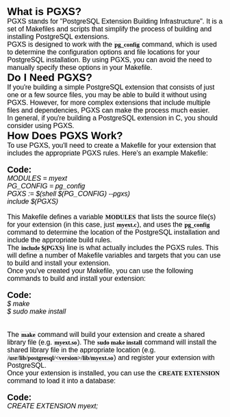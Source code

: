 <p style="margin: 0cm;font-size: medium;font-family: Calibri, sans-serif;color: rgb(0, 0, 0);font-style: normal;font-weight: 400;text-align: start;text-indent: 0px;text-decoration: none;"><strong><span style="font-size:24px;">What is PGXS?</span></strong></p>
<p style="margin: 0cm;font-size: medium;font-family: Calibri, sans-serif;color: rgb(0, 0, 0);font-style: normal;font-weight: 400;text-align: start;text-indent: 0px;text-decoration: none;">PGXS stands for &quot;PostgreSQL Extension Building Infrastructure&quot;. It is a set of Makefiles and scripts that simplify the process of building and installing PostgreSQL extensions.</p>
<p style="margin: 0cm;font-size: medium;font-family: Calibri, sans-serif;color: rgb(0, 0, 0);font-style: normal;font-weight: 400;text-align: start;text-indent: 0px;text-decoration: none;">PGXS is designed to work with the <strong><span style="font-size:14px;font-family: Monaco;border: 1pt solid rgb(217, 217, 227);padding: 0cm;">pg_config</span></strong> command, which is used to determine the configuration options and file locations for your PostgreSQL installation. By using PGXS, you can avoid the need to manually specify these options in your Makefile.</p>
<p style="margin: 0cm;font-size: medium;font-family: Calibri, sans-serif;color: rgb(0, 0, 0);font-style: normal;font-weight: 400;text-align: start;text-indent: 0px;text-decoration: none;"><strong><span style="font-size:24px;">Do I Need PGXS?</span></strong></p>
<p style="margin: 0cm;font-size: medium;font-family: Calibri, sans-serif;color: rgb(0, 0, 0);font-style: normal;font-weight: 400;text-align: start;text-indent: 0px;text-decoration: none;">If you&apos;re building a simple PostgreSQL extension that consists of just one or a few source files, you may be able to build it without using PGXS. However, for more complex extensions that include multiple files and dependencies, PGXS can make the process much easier. </p>
<p style="margin: 0cm;font-size: medium;font-family: Calibri, sans-serif;color: rgb(0, 0, 0);font-style: normal;font-weight: 400;text-align: start;text-indent: 0px;text-decoration: none;">In general, if you&apos;re building a PostgreSQL extension in C, you should consider using PGXS.</p>
<p style="margin: 0cm;font-size: medium;font-family: Calibri, sans-serif;color: rgb(0, 0, 0);font-style: normal;font-weight: 400;text-align: start;text-indent: 0px;text-decoration: none;"><strong><span style="font-size:24px;">How Does PGXS Work?</span></strong></p>
<p style="margin: 0cm;font-size: medium;font-family: Calibri, sans-serif;color: rgb(0, 0, 0);font-style: normal;font-weight: 400;text-align: start;text-indent: 0px;text-decoration: none;">To use PGXS, you&apos;ll need to create a Makefile for your extension that includes the appropriate PGXS rules. Here&apos;s an example Makefile:</p>
<p style="margin: 0cm;font-size: medium;font-family: Calibri, sans-serif;color: rgb(0, 0, 0);font-style: normal;font-weight: 400;text-align: start;text-indent: 0px;text-decoration: none;"><br></p>
<p style="margin: 0cm;font-size: medium;font-family: Calibri, sans-serif;color: rgb(0, 0, 0);font-style: normal;font-weight: 400;text-align: start;text-indent: 0px;text-decoration: none;"><strong><span style="font-size: 20px;">Code:&nbsp;</span></strong></p>
<p style="margin: 0cm;font-size: medium;font-family: Calibri, sans-serif;color: rgb(0, 0, 0);font-style: normal;font-weight: 400;text-align: start;text-indent: 0px;text-decoration: none;"><em>MODULES = myext</em></p>
<p style="margin: 0cm;font-size: medium;font-family: Calibri, sans-serif;color: rgb(0, 0, 0);font-style: normal;font-weight: 400;text-align: start;text-indent: 0px;text-decoration: none;"><em>PG_CONFIG = pg_config</em></p>
<p style="margin: 0cm;font-size: medium;font-family: Calibri, sans-serif;color: rgb(0, 0, 0);font-style: normal;font-weight: 400;text-align: start;text-indent: 0px;text-decoration: none;"><em>PGXS := $(shell $(PG_CONFIG) --pgxs)</em></p>
<p style="margin: 0cm;font-size: medium;font-family: Calibri, sans-serif;color: rgb(0, 0, 0);font-style: normal;font-weight: 400;text-align: start;text-indent: 0px;text-decoration: none;"><em>include $(PGXS)</em></p>
<p style="margin: 0cm;font-size: medium;font-family: Calibri, sans-serif;color: rgb(0, 0, 0);font-style: normal;font-weight: 400;text-align: start;text-indent: 0px;text-decoration: none;">&nbsp;</p>
<p style="margin: 0cm;font-size: medium;font-family: Calibri, sans-serif;color: rgb(0, 0, 0);font-style: normal;font-weight: 400;text-align: start;text-indent: 0px;text-decoration: none;">This Makefile defines a variable <code style='font-family: "Courier New";'><strong><span style="font-size: 14px; font-family: Monaco; color: rgb(0, 0, 0); border: 1pt solid rgb(217, 217, 227); padding: 0cm;">MODULES</span></strong></code> that lists the source file(s) for your extension (in this case, just <code style='font-family: "Courier New";'><strong><span style="font-size: 14px; font-family: Monaco; color: rgb(0, 0, 0); border: 1pt solid rgb(217, 217, 227); padding: 0cm;">myext.c</span></strong></code>), and uses the <code style='font-family: "Courier New";'><strong><span style="font-size: 14px; font-family: Monaco; color: rgb(0, 0, 0); border: 1pt solid rgb(217, 217, 227); padding: 0cm;">pg_config</span></strong></code> command to determine the location of the PostgreSQL installation and include the appropriate build rules.</p>
<p style="margin: 0cm;font-size: medium;font-family: Calibri, sans-serif;color: rgb(0, 0, 0);font-style: normal;font-weight: 400;text-align: start;text-indent: 0px;text-decoration: none;">The <code style='font-family: "Courier New";'><strong><span style="font-size: 14px; font-family: Monaco; color: rgb(0, 0, 0); border: 1pt solid rgb(217, 217, 227); padding: 0cm;">include $(PGXS)</span></strong></code> line is what actually includes the PGXS rules. This will define a number of Makefile variables and targets that you can use to build and install your extension.</p>
<p style="margin: 0cm;font-size: medium;font-family: Calibri, sans-serif;color: rgb(0, 0, 0);font-style: normal;font-weight: 400;text-align: start;text-indent: 0px;text-decoration: none;">Once you&apos;ve created your Makefile, you can use the following commands to build and install your extension:</p>
<p style="margin: 0cm;font-size: medium;font-family: Calibri, sans-serif;color: rgb(0, 0, 0);font-style: normal;font-weight: 400;text-align: start;text-indent: 0px;text-decoration: none;">&nbsp;</p>
<p style="margin: 0cm;font-size: medium;font-family: Calibri, sans-serif;color: rgb(0, 0, 0);font-style: normal;font-weight: 400;text-align: start;text-indent: 0px;text-decoration: none;"><strong><span style="font-size: 20px;">Code:&nbsp;</span></strong></p>
<p style="margin: 0cm;font-size: medium;font-family: Calibri, sans-serif;color: rgb(0, 0, 0);font-style: normal;font-weight: 400;text-align: start;text-indent: 0px;text-decoration: none;"><em>$ make</em></p>
<p style="margin: 0cm;font-size: medium;font-family: Calibri, sans-serif;color: rgb(0, 0, 0);font-style: normal;font-weight: 400;text-align: start;text-indent: 0px;text-decoration: none;"><em>$ sudo make install</em></p>
<p style="margin: 0cm;font-size: medium;font-family: Calibri, sans-serif;color: rgb(0, 0, 0);font-style: normal;font-weight: 400;text-align: start;text-indent: 0px;text-decoration: none;">&nbsp;</p>
<p style="margin: 0cm;font-size: medium;font-family: Calibri, sans-serif;color: rgb(0, 0, 0);font-style: normal;font-weight: 400;text-align: start;text-indent: 0px;text-decoration: none;">&nbsp;</p>
<p style="margin: 0cm;font-size: medium;font-family: Calibri, sans-serif;color: rgb(0, 0, 0);font-style: normal;font-weight: 400;text-align: start;text-indent: 0px;text-decoration: none;">The <code style='font-family: "Courier New";'><strong><span style="font-size: 14px; font-family: Monaco; color: rgb(0, 0, 0); border: 1pt solid rgb(217, 217, 227); padding: 0cm;">make</span></strong></code> command will build your extension and create a shared library file (e.g. <code style='font-family: "Courier New";'><strong><span style="font-size: 14px; font-family: Monaco; color: rgb(0, 0, 0); border: 1pt solid rgb(217, 217, 227); padding: 0cm;">myext.so</span></strong></code>). The <code style='font-family: "Courier New";'><strong><span style="font-size: 14px; font-family: Monaco; color: rgb(0, 0, 0); border: 1pt solid rgb(217, 217, 227); padding: 0cm;">sudo make install</span></strong></code> command will install the shared library file in the appropriate location (e.g. <code style='font-family: "Courier New";'><strong><span style="font-size: 14px; font-family: Monaco; color: rgb(0, 0, 0); border: 1pt solid rgb(217, 217, 227); padding: 0cm;">/usr/lib/postgresql/&lt;version&gt;/lib/myext.so</span></strong></code>) and register your extension with PostgreSQL.</p>
<p style="margin: 0cm;font-size: medium;font-family: Calibri, sans-serif;color: rgb(0, 0, 0);font-style: normal;font-weight: 400;text-align: start;text-indent: 0px;text-decoration: none;">Once your extension is installed, you can use the <code style='font-family: "Courier New";'><strong><span style="font-size: 14px; font-family: Monaco; color: rgb(0, 0, 0); border: 1pt solid rgb(217, 217, 227); padding: 0cm;">CREATE EXTENSION</span></strong></code> command to load it into a database:</p>
<p style="margin: 0cm;font-size: medium;font-family: Calibri, sans-serif;color: rgb(0, 0, 0);font-style: normal;font-weight: 400;text-align: start;text-indent: 0px;text-decoration: none;"><br></p>
<p style="margin: 0cm;font-size: medium;font-family: Calibri, sans-serif;color: rgb(0, 0, 0);font-style: normal;font-weight: 400;text-align: start;text-indent: 0px;text-decoration: none;"><strong><span style="font-size: 20px;">Code:&nbsp;</span></strong></p>
<p style="margin: 0cm;font-size: medium;font-family: Calibri, sans-serif;color: rgb(0, 0, 0);font-style: normal;font-weight: 400;text-align: start;text-indent: 0px;text-decoration: none;"><em>CREATE EXTENSION myext;</em></p>
